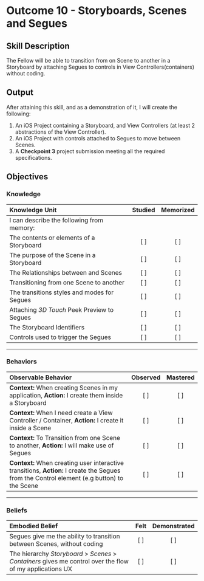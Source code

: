 # Outcome 10 - Storyboards, Scenes and Segues
## Skill Description

The Fellow will be able to transition from on Scene to another in a Storyboard by attaching Segues to controls in View Controllers(containers) without coding.

## Output

After attaining this skill, and as a demonstration of it, I will create the following:

1. An iOS Project containing a Storyboard, and View Controllers (at least 2 abstractions of the View Controller).
2. An iOS Project with controls attached to Segues to move between Scenes.
3. A **Checkpoint 3** project submission meeting all the required specifications.

## Objectives
### Knowledge

| Knowledge Unit   |      Studied      | Memorized |
|:-------------|:------------------:|:--------:|
| I can describe the following from memory: | | |
| The contents or elements of a Storyboard | [ ] | [ ] |
| The purpose of the Scene in a Storyboard | [ ] | [ ] |
| The Relationships between  and Scenes |  [ ] | [ ] |
| Transitioning from one Scene to another | [ ] | [ ] |
| The transitions styles and modes for Segues | [ ] | [ ] |
| Attaching _3D Touch_ Peek Preview to Segues | [ ] | [ ] |
| The Storyboard Identifiers | [ ] | [ ] |
| Controls used to trigger the Segues | [ ] | [ ] |

-------

### Behaviors

| Observable Behavior   |      Observed      | Mastered |
|:-------------|:------------------:|:--------:|
| **Context:** When creating Scenes in my application, **Action:** I create them inside a Storyboard | [ ] | [ ] |
| **Context:** When I need create a View Controller / Container, **Action:** I create it inside a Scene | [ ] | [ ] |
| **Context:** To Transition from one Scene to another, **Action:** I will make use of Segues | [ ] | [ ] |
| **Context:** When creating user interactive transitions, **Action:** I create the Segues from the  Control element (e.g button) to the Scene | [ ] | [ ] |

-------

### Beliefs

| Embodied Belief   |      Felt      | Demonstrated |
|:-------------|:------------------:|:--------:|
| Segues give me the ability to transition between Scenes, without coding | [ ] | [ ] |
| The hierarchy _Storyboard_ &gt; _Scenes_ &gt; _Containers_ gives me control over the flow of my applications UX | [ ] | [ ] |
